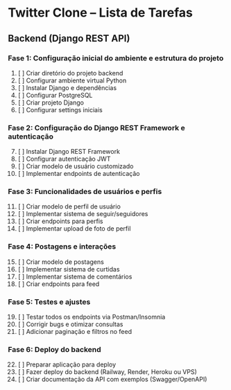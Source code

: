 # Twitter Clone – Lista de Tarefas

## Backend (Django REST API)

### Fase 1: Configuração inicial do ambiente e estrutura do projeto
1. [ ] Criar diretório do projeto backend  
2. [ ] Configurar ambiente virtual Python  
3. [ ] Instalar Django e dependências  
4. [ ] Configurar PostgreSQL  
5. [ ] Criar projeto Django  
6. [ ] Configurar settings iniciais  

### Fase 2: Configuração do Django REST Framework e autenticação
7. [ ] Instalar Django REST Framework  
8. [ ] Configurar autenticação JWT  
9. [ ] Criar modelo de usuário customizado  
10. [ ] Implementar endpoints de autenticação  

### Fase 3: Funcionalidades de usuários e perfis
11. [ ] Criar modelo de perfil de usuário  
12. [ ] Implementar sistema de seguir/seguidores  
13. [ ] Criar endpoints para perfis  
14. [ ] Implementar upload de foto de perfil  

### Fase 4: Postagens e interações
15. [ ] Criar modelo de postagens  
16. [ ] Implementar sistema de curtidas  
17. [ ] Implementar sistema de comentários  
18. [ ] Criar endpoints para feed  

### Fase 5: Testes e ajustes
19. [ ] Testar todos os endpoints via Postman/Insomnia  
20. [ ] Corrigir bugs e otimizar consultas  
21. [ ] Adicionar paginação e filtros no feed  

### Fase 6: Deploy do backend
22. [ ] Preparar aplicação para deploy  
23. [ ] Fazer deploy do backend (Railway, Render, Heroku ou VPS)  
24. [ ] Criar documentação da API com exemplos (Swagger/OpenAPI)
